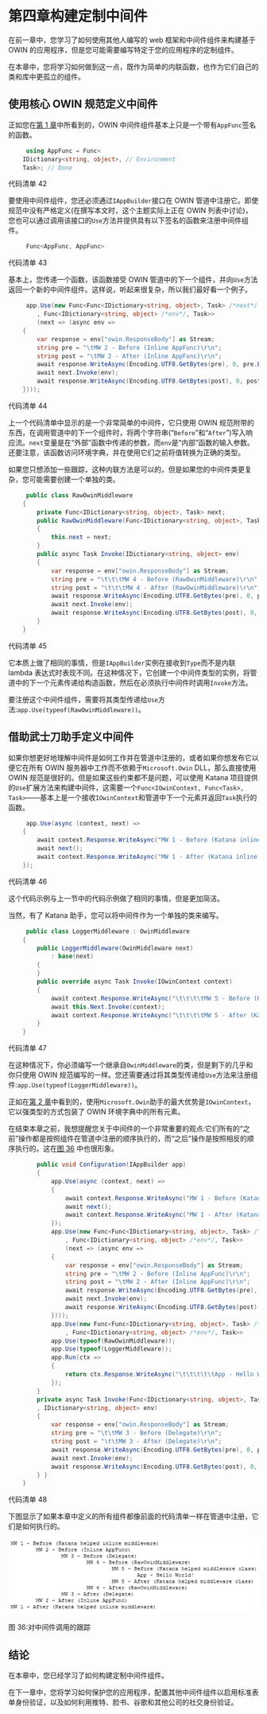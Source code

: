 # 第四章构建定制中间件

在前一章中，您学习了如何使用其他人编写的 web 框架和中间件组件来构建基于 OWIN 的应用程序，但是您可能需要编写特定于您的应用程序的定制组件。

在本章中，您将学习如何做到这一点，既作为简单的内联函数，也作为它们自己的类和库中更孤立的组件。

## 使用核心 OWIN 规范定义中间件

正如您在[第 1 章](1.html#_Chapter_1_)中所看到的，OWIN 中间件组件基本上只是一个带有`AppFunc`签名的函数。

```cs
     using AppFunc = Func<
    IDictionary<string, object>, // Environment
    Task>; // Done

```

代码清单 42

要使用中间件组件，您还必须通过`IAppBuilder`接口在 OWIN 管道中注册它。即使规范中没有严格定义(在撰写本文时，这个主题实际上正在 OWIN 列表中讨论)，您也可以通过调用该接口的`Use`方法并提供具有以下签名的函数来注册中间件组件。

```cs
     Func<AppFunc, AppFunc>

```

代码清单 43

基本上，您传递一个函数，该函数接受 OWIN 管道中的下一个组件，并向`Use`方法返回一个新的中间件组件。这样说，听起来很复杂，所以我们最好看一个例子。

```cs
     app.Use(new Func<Func<IDictionary<string, object>, Task> /*next*/
        , Func<IDictionary<string, object> /*env*/, Task>>
        (next => (async env =>
    {
        var response = env["owin.ResponseBody"] as Stream;
        string pre = "\tMW 2 - Before (Inline AppFunc)\r\n";
        string post = "\tMW 2 - After (Inline AppFunc)\r\n";
        await response.WriteAsync(Encoding.UTF8.GetBytes(pre), 0, pre.Length);
        await next.Invoke(env);
        await response.WriteAsync(Encoding.UTF8.GetBytes(post), 0, post.Length);
    })));

```

代码清单 44

上一个代码清单中显示的是一个非常简单的中间件，它只使用 OWIN 规范附带的东西，在调用管道中的下一个组件时，将两个字符串(“`Before`”和“`After`”)写入响应流。`next`变量是在“外部”函数中传递的参数，而`env`是“内部”函数的输入参数。还要注意，该函数访问环境字典，并在使用它们之前将值转换为正确的类型。

如果您只想添加一些跟踪，这种内联方法是可以的，但是如果您的中间件类更复杂，您可能需要创建一个单独的类。

```cs
     public class RawOwinMiddleware
    {
        private Func<IDictionary<string, object>, Task> next;
        public RawOwinMiddleware(Func<IDictionary<string, object>, Task> next)
        {
            this.next = next;
        }
        public async Task Invoke(IDictionary<string, object> env)
        {
            var response = env["owin.ResponseBody"] as Stream;
            string pre = "\t\t\tMW 4 - Before (RawOwinMiddleware)\r\n";
            string post = "\t\t\tMW 4 - After (RawOwinMiddleware)\r\n";
            await response.WriteAsync(Encoding.UTF8.GetBytes(pre), 0, pre.Length);
            await next.Invoke(env);
            await response.WriteAsync(Encoding.UTF8.GetBytes(post), 0, post.Length);
        }
    }

```

代码清单 45

它本质上做了相同的事情，但是`IAppBuilder`实例在接收到`Type`而不是内联 lambda 表达式时表现不同。在这种情况下，它创建一个中间件类型的实例，将管道中的下一个元素传递给构造函数，然后在必须执行中间件时调用`Invoke`方法。

要注册这个中间件组件，需要将其类型传递给`Use`方法:`app.Use(typeof(RawOwinMiddleware))`。

## 借助武士刀助手定义中间件

如果你想更好地理解中间件是如何工作并在管道中注册的，或者如果你想发布它以便它在所有 OWIN 服务器中工作而不依赖于`Microsoft.Owin` DLL，那么直接使用 OWIN 规范是很好的。但是如果这些约束都不是问题，可以使用 Katana 项目提供的`Use`扩展方法来构建中间件，这需要一个`Func<IOwinContext, Func<Task>, Task>`——基本上是一个接收`IOwinContext`和管道中下一个元素并返回`Task`执行的函数。

```cs
     app.Use(async (context, next) =>
    {
        await context.Response.WriteAsync("MW 1 - Before (Katana inline middleware)\r\n");
        await next();
        await context.Response.WriteAsync("MW 1 - After (Katana inline middleware)\r\n");
    });

```

代码清单 46

这个代码示例与上一节中的代码示例做了相同的事情，但是更加简洁。

当然，有了 Katana 助手，您可以将中间件作为一个单独的类来编写。

```cs
     public class LoggerMiddleware : OwinMiddleware
    {
        public LoggerMiddleware(OwinMiddleware next)
            : base(next)
        {
        }
        public override async Task Invoke(IOwinContext context)
        {
            await context.Response.WriteAsync("\t\t\t\tMW 5 - Before (Katana helped middleware class)\r\n");
            await this.Next.Invoke(context);
            await context.Response.WriteAsync("\t\t\t\tMW 5 - After (Katana helped middleware class)\r\n");
        }
    }

```

代码清单 47

在这种情况下，你必须编写一个继承自`OwinMiddleware`的类，但是剩下的几乎和你只使用 OWIN 规范编写的一样。您还需要通过将其类型传递给`Use`方法来注册组件:`app.Use(typeof(LoggerMiddleware))`。

正如在[第 2 章](2.html#_Chapter_2_)中看到的，使用`Microsoft.Owin`助手的最大优势是`IOwinContext`，它以强类型的方式包装了 OWIN 环境字典中的所有元素。

在结束本章之前，我想提醒您关于中间件的一个非常重要的观点:它们所有的“之前”操作都是按照组件在管道中注册的顺序执行的，而“之后”操作是按照相反的顺序执行的。这在[图 36](#Figure36) 中也很形象。

```cs
        public void Configuration(IAppBuilder app)
        {
            app.Use(async (context, next) =>
            {
                await context.Response.WriteAsync("MW 1 - Before (Katana helped inline middleware)"+Environment.NewLine);
                await next();
                await context.Response.WriteAsync("MW 1 - After (Katana helped inline middleware)" + Environment.NewLine);
            });
            app.Use(new Func<Func<IDictionary<string, object>, Task> /*next*/
                , Func<IDictionary<string, object> /*env*/, Task>>
                (next => (async env =>
            {
                var response = env["owin.ResponseBody"] as Stream;
                string pre = "\tMW 2 - Before (Inline AppFunc)\r\n";
                string post = "\tMW 2 - After (Inline AppFunc)\r\n";
                await response.WriteAsync(Encoding.UTF8.GetBytes(pre), 0, pre.Length);
                await next.Invoke(env);
                await response.WriteAsync(Encoding.UTF8.GetBytes(post), 0, post.Length);
            })));
            app.Use(new Func<Func<IDictionary<string, object>, Task> /*next*/
                , Func<IDictionary<string, object> /*env*/, Task>>             ( next => env => Invoke(next, env)));
            app.Use(typeof(RawOwinMiddleware));
            app.Use(typeof(LoggerMiddleware));
            app.Run(ctx =>
            {
                return ctx.Response.WriteAsync("\t\t\t\t\tApp - Hello World!" + Environment.NewLine);
            });
        }
        private async Task Invoke(Func<IDictionary<string, object>, Task> next
        , IDictionary<string, object> env)
        {
            var response = env["owin.ResponseBody"] as Stream;
            string pre = "\t\tMW 3 - Before (Delegate)\r\n";
            string post = "\t\tMW 3 - After (Delegate)\r\n";
            await response.WriteAsync(Encoding.UTF8.GetBytes(pre), 0, pre.Length);
            await next.Invoke(env);
            await response.WriteAsync(Encoding.UTF8.GetBytes(post), 0, post.Length);
        } }
    }

```

代码清单 48

下图显示了如果本章中定义的所有组件都像前面的代码清单一样在管道中注册，它们是如何执行的。

![](img/image041.png)

图 36:对中间件调用的跟踪

## 结论

在本章中，您已经学习了如何构建定制中间件组件。

在下一章中，您将学习如何保护您的应用程序，配置其他中间件组件以启用标准表单身份验证，以及如何利用推特、脸书、谷歌和其他公司的社交身份验证。